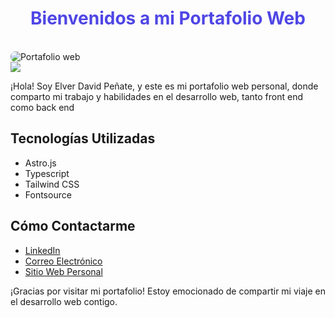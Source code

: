 <h1 style="color:#4f46e5; font-weight: 700;text-align: center;">Bienvenidos a mi Portafolio Web</h1>
<br/>

<img src="https://res.cloudinary.com/dnbdpnvz1/image/upload/f_auto,q_auto/v1/images_project/portafolio-images/zyqet7kyvymqdhpyqn4k" alt="Portafolio web" style="border-radius: 8px;" />

<br/>
<img src="https://user-images.githubusercontent.com/73097560/115834477-dbab4500-a447-11eb-908a-139a6edaec5c.gif">

¡Hola! Soy Elver David Peñate, y este es mi portafolio web personal, donde comparto mi trabajo y habilidades en el desarrollo web, tanto front end como back end

## Tecnologías Utilizadas

- Astro.js
- Typescript
- Tailwind CSS
- Fontsource



## Cómo Contactarme

- [LinkedIn](https://www.linkedin.com/in/elver-peñate)
- [Correo Electrónico](mailto:elverdavid0839@gmail.com)
- [Sitio Web Personal](https://www.elvportafolio.website/)

¡Gracias por visitar mi portafolio! Estoy emocionado de compartir mi viaje en el desarrollo web contigo.